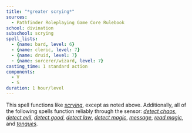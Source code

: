 ```yaml
---
title: "*greater scrying*"
sources:
  - Pathfinder Roleplaying Game Core Rulebook
school: divination
subschool: scrying
spell_lists:
  - {name: bard, level: 6}
  - {name: cleric, level: 7}
  - {name: druid, level: 7}
  - {name: sorcerer/wizard, level: 7}
casting_time: 1 standard action
components:
  - V
  - S
duration: 1 hour/level
---
```


This spell functions like [*scrying*](/spells/scrying/), except as noted above. Additionally, all of the following spells function reliably through the sensor: [*detect chaos*](/spells/detect-chaos/), [*detect evil*](/spells/detect-evil/), [*detect good*](/spells/detect-good/), [*detect law*](/spells/detect-law/), [*detect magic*](/spells/detect-magic/), [*message*](/spells/message/), [*read magic*](/spells/read-magic/), and [*tongues*](/spells/tongues/).

